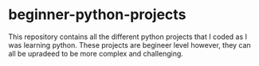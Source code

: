 # beginner-python-projects

This repository contains all the different python projects that I coded as I was learning python. 
These projects are begineer level however, they can all be upradeed to be more complex and challenging. 

